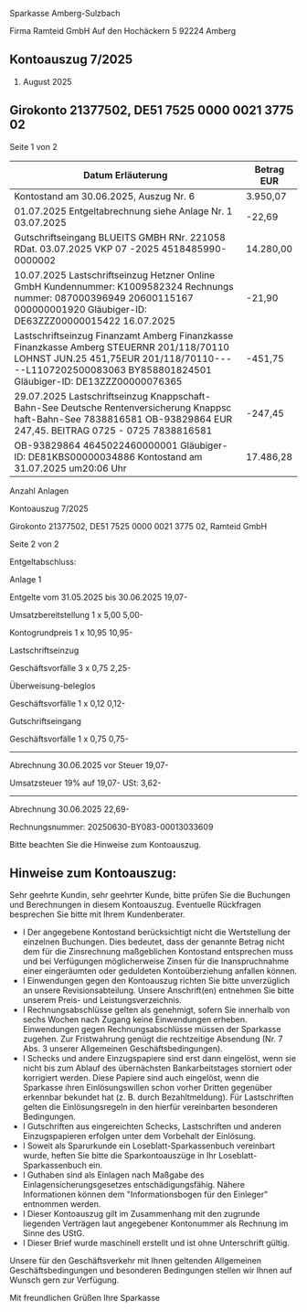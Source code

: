 Sparkasse Amberg-Sulzbach

<!-- image -->

Firma Ramteid GmbH Auf den Hochäckern 5 92224 Amberg

## Kontoauszug 7/2025

1. August 2025

## Girokonto 21377502, DE51 7525 0000 0021 3775 02

Seite 1 von 2

| Datum Erläuterung                                                                                                                                                                                     | Betrag EUR   |
|-------------------------------------------------------------------------------------------------------------------------------------------------------------------------------------------------------|--------------|
| Kontostand am 30.06.2025, Auszug Nr. 6                                                                                                                                                                | 3.950,07     |
| 01.07.2025 Entgeltabrechnung siehe Anlage Nr. 1 03.07.2025                                                                                                                                            | -22,69       |
| Gutschriftseingang BLUEITS GMBH RNr. 221058 RDat. 03.07.2025 VKP 07 -2025 4518485990-0000002                                                                                                          | 14.280,00    |
| 10.07.2025 Lastschriftseinzug Hetzner Online GmbH Kundennummer: K1009582324 Rechnungs nummer: 087000396949 20600115167 000000001920 Gläubiger-ID: DE63ZZZ00000015422 16.07.2025                       | -21,90       |
| Lastschriftseinzug Finanzamt Amberg Finanzkasse Finanzkasse Amberg STEUERNR 201/118/70110 LOHNST JUN.25 451,75EUR 201/118/70110-----L1107202500083063 BY858801824501 Gläubiger-ID: DE13ZZZ00000076365 | -451,75      |
| 29.07.2025 Lastschriftseinzug Knappschaft-Bahn-See Deutsche Rentenversicherung Knappsc haft-Bahn-See 7838816581 OB-93829864 EUR 247,45. BEITRAG 0725 - 0725 7838816581                                | -247,45      |
| OB-93829864 4645022460000001 Gläubiger-ID: DE81KBS00000034886 Kontostand am 31.07.2025 um20:06 Uhr                                                                                                    | 17.486,28    |

Anzahl Anlagen

<!-- image -->

Kontoauszug 7/2025

Girokonto 21377502, DE51 7525 0000 0021 3775 02,  Ramteid GmbH

Seite 2 von 2

Entgeltabschluss:

Anlage     1

Entgelte vom 31.05.2025 bis 30.06.2025                              19,07-

Umsatzbereitstellung        1 x    5,00                5,00-

Kontogrundpreis             1 x   10,95               10,95-

Lastschriftseinzug

Geschäftsvorfälle          3 x    0,75                2,25-

Überweisung-beleglos

Geschäftsvorfälle          1 x    0,12                0,12-

Gutschriftseingang

Geschäftsvorfälle          1 x    0,75                0,75-

--------------

Abrechnung 30.06.2025 vor Steuer                                    19,07-

Umsatzsteuer  19%  auf          19,07-                 USt:          3,62-

--------------

Abrechnung 30.06.2025                                               22,69-

Rechnungsnummer: 20250630-BY083-00013033609

Bitte beachten Sie die Hinweise zum Kontoauszug.

## Hinweise zum Kontoauszug:

Sehr geehrte Kundin, sehr geehrter Kunde, bitte prüfen Sie die Buchungen und Berechnungen in diesem Kontoauszug. Eventuelle Rückfragen besprechen Sie bitte mit Ihrem Kundenberater.

- l Der angegebene Kontostand berücksichtigt nicht die Wertstellung der einzelnen Buchungen. Dies bedeutet, dass der genannte Betrag nicht dem für die Zinsrechnung maßgeblichen Kontostand entsprechen muss und bei Verfügungen möglicherweise Zinsen für die Inanspruchnahme einer eingeräumten oder geduldeten Kontoüberziehung anfallen können.
- l Einwendungen gegen den Kontoauszug richten Sie bitte unverzüglich an unsere Revisionsabteilung. Unsere Anschrift(en) entnehmen Sie bitte unserem Preis- und Leistungsverzeichnis.
- l Rechnungsabschlüsse gelten als genehmigt, sofern Sie innerhalb von sechs Wochen nach Zugang keine Einwendungen erheben. Einwendungen gegen Rechnungsabschlüsse müssen der Sparkasse zugehen. Zur Fristwahrung genügt die rechtzeitige Absendung (Nr. 7 Abs. 3 unserer Allgemeinen Geschäftsbedingungen).
- l Schecks und andere Einzugspapiere sind erst dann eingelöst, wenn sie nicht bis zum Ablauf des übernächsten Bankarbeitstages storniert oder korrigiert werden. Diese Papiere sind auch eingelöst, wenn die Sparkasse ihren Einlösungswillen schon vorher Dritten gegenüber erkennbar bekundet hat (z. B. durch Bezahltmeldung). Für Lastschriften gelten die Einlösungsregeln in den hierfür vereinbarten besonderen Bedingungen.
- l Gutschriften aus eingereichten Schecks, Lastschriften und anderen Einzugspapieren erfolgen unter dem Vorbehalt der Einlösung.
- l Soweit als Sparurkunde ein Loseblatt-Sparkassenbuch vereinbart wurde, heften Sie bitte die Sparkontoauszüge in Ihr Loseblatt-Sparkassenbuch ein.
- l Guthaben sind als Einlagen nach Maßgabe des Einlagensicherungsgesetzes entschädigungsfähig. Nähere Informationen können dem "Informationsbogen für den Einleger" entnommen werden.
- l Dieser Kontoauszug gilt im Zusammenhang mit den zugrunde liegenden Verträgen laut angegebener Kontonummer als Rechnung im Sinne des UStG.
- l Dieser Brief wurde maschinell erstellt und ist ohne Unterschrift gültig.

Unsere für den Geschäftsverkehr mit Ihnen geltenden Allgemeinen Geschäftsbedingungen und besonderen Bedingungen stellen wir Ihnen auf Wunsch gern zur Verfügung.

Mit freundlichen Grüßen Ihre Sparkasse